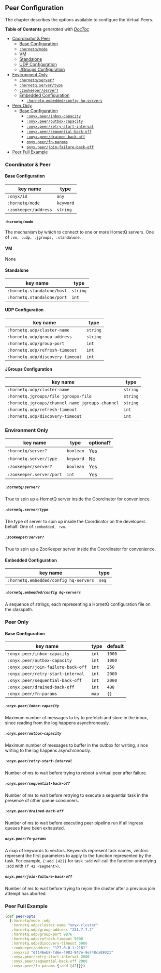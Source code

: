 ## Peer Configuration

The chapter describes the options available to configure the Virtual Peers.

<!-- START doctoc generated TOC please keep comment here to allow auto update -->
<!-- DON'T EDIT THIS SECTION, INSTEAD RE-RUN doctoc TO UPDATE -->
**Table of Contents**  *generated with [DocToc](http://doctoc.herokuapp.com/)*

- [Coordinator & Peer](#coordinator-&-peer)
  - [Base Configuration](#base-configuration)
  - [`:hornetq/mode`](#hornetqmode)
  - [VM](#vm)
  - [Standalone](#standalone)
  - [UDP Configuration](#udp-configuration)
  - [JGroups Configuration](#jgroups-configuration)
- [Environment Only](#environment-only)
    - [`:hornetq/server?`](#hornetqserver)
    - [`:hornetq.server/type`](#hornetqservertype)
    - [`:zookeeper/server?`](#zookeeperserver)
  - [Embedded Configuration](#embedded-configuration)
    - [`:hornetq.embedded/config hq-servers`](#hornetqembeddedconfig-hq-servers)
- [Peer Only](#peer-only)
  - [Base Configuration](#base-configuration-1)
    - [`:onyx.peer/inbox-capacity`](#onyxpeerinbox-capacity)
    - [`:onyx.peer/outbox-capacity`](#onyxpeeroutbox-capacity)
    - [`:onyx.peer/retry-start-interval`](#onyxpeerretry-start-interval)
    - [`:onyx.peer/sequential-back-off`](#onyxpeersequential-back-off)
    - [`:onyx.peer/drained-back-off`](#onyxpeerdrained-back-off)
    - [`onyx.peer/fn-params`](#onyxpeerfn-params)
    - [`onyx.peer/join-failure-back-off`](#onyxpeerjoin-failure-back-off)
- [Peer Full Example](#peer-full-example)

<!-- END doctoc generated TOC please keep comment here to allow auto update -->

### Coordinator & Peer

#### Base Configuration

| key name                      | type       |
|-------------------------------|------------|
|`:onyx/id`                     |  `any`     |
|`:hornetq/mode`                |  `keyword` |
|`:zookeeper/address`           |  `string`  |

#### `:hornetq/mode`

The mechanism by which to connect to one or more HornetQ servers. One of `:vm, :udp, :jgroups, :standalone`.

#### VM

None

#### Standalone

| key name                       | type       |
|--------------------------------|------------|
|`:hornetq.standalone/host`      |  `string`  |
|`:hornetq.standalone/port`      |  `int`     |

#### UDP Configuration

| key name                       | type       |
|--------------------------------|------------|
|`:hornetq.udp/cluster-name`     |  `string`  |
|`:hornetq.udp/group-address`    |  `string`  |
|`:hornetq.udp/group-port`       |  `int`     |
|`:hornetq.udp/refresh-timeout`  |  `int`     |
|`:hornetq.udp/discovery-timeout`|  `int`     |

#### JGroups Configuration

| key name                                      | type      |
|-----------------------------------------------|-----------|
|`:hornetq.udp/cluster-name`                    |  `string` |
|`:hornetq.jgroups/file jgroups-file`           |  `string` |
|`:hornetq.jgroups/channel-name jgroups-channel`|  `string` |
|`:hornetq.udp/refresh-timeout`                 |  `int`    |
|`:hornetq.udp/discovery-timeout`               |  `int`    |

### Environment Only

| key name               | type       | optional?  |
|------------------------|------------|------------|
|`:hornetq/server?`      |  `boolean` | Yes        |
|`:hornetq.server/type`  |  `keyword` | No         |
|`:zookeeper/server?`    |  `boolean` | Yes        |
|`:zookeeper.server/port`|  `int`     | Yes        |

##### `:hornetq/server?`

True to spin up a HornetQ server inside the Coordinator for convenience.

##### `:hornetq.server/type`

The type of server to spin up inside the Coordinator on the developers behalf. One of `:embedded, :vm`.

##### `:zookeeper/server?`

True to spin up a ZooKeeper server inside the Coordinator for convenience.

#### Embedded Configuration

| key name                             | type      |
|--------------------------------------|-----------|
|`:hornetq.embedded/config hq-servers` |  `seq`    |

##### `:hornetq.embedded/config hq-servers`

A sequence of strings, each representing a HornetQ configuration file on the classpath.

### Peer Only

#### Base Configuration

| key name                         | type       | default|
|----------------------------------|------------|--------|
|`:onyx.peer/inbox-capacity`       | `int`      | `1000` |
|`:onyx.peer/outbox-capacity`      | `int`      | `1000` |
|`:onyx.peer/join-failure-back-off`| `int`      | `250`  |
|`:onyx.peer/retry-start-interval` | `int`      | `2000` |
|`:onyx.peer/sequential-back-off`  | `int`      | `2000` |
|`:onyx.peer/drained-back-off`     | `int`      | `400`  |
|`:onyx.peer/fn-params`            | `map`      | `{}`   |

##### `:onyx.peer/inbox-capacity`

Maximum number of messages to try to prefetch and store in the inbox, since reading from the log happens asynchronously.

##### `:onyx.peer/outbox-capacity`

Maximum number of messages to buffer in the outbox for writing, since writing to the log happens asynchronously.

##### `:onyx.peer/retry-start-interval`

Number of ms to wait before trying to reboot a virtual peer after failure.

##### `:onyx.peer/sequential-back-off`

Number of ms to wait before retrying to execute a sequential task in the presence of other queue consumers.

##### `:onyx.peer/drained-back-off`

Number of ms to wait before executing peer pipeline run if all ingress queues have been exhausted.

##### `onyx.peer/fn-params`

A map of keywords to vectors. Keywords represent task names, vectors represent the first parameters to apply
to the function represented by the task. For example, `{:add [42]}` for task `:add` will call the function
underlying `:add` with `(f 42 <segment>)`.

##### `onyx.peer/join-failure-back-off`

Number of ms to wait before trying to rejoin the cluster after a previous join attempt has aborted.

### Peer Full Example

```clojure
(def peer-opts
  {:hornetq/mode :udp
   :hornetq.udp/cluster-name "onyx-cluster"
   :hornetq.udp/group-address "231.7.7.7"
   :hornetq.udp/group-port 9876
   :hornetq.udp/refresh-timeout 5000
   :hornetq.udp/discovery-timeout 5000
   :zookeeper/address "127.0.0.1:2181"
   :onyx/id "df146eb8-fd6e-4903-847e-9e748ca08021"
   :onyx.peer/retry-start-interval 2000
   :onyx.peer/sequential-back-off 2000
   :onyx.peer/fn-params {:add [42]}})
```
